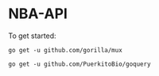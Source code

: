 # NBA-API

To get started:

`go get -u github.com/gorilla/mux`

`go get -u github.com/PuerkitoBio/goquery`